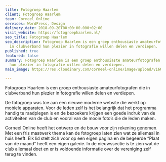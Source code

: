 ```yaml
---
title: Fotogroep Haarlem
client: Fotogroep Haarlem
team: Corneel Online
services: WordPress, Design
delivery_date: 2018-09-20T00:00:00.000+02:00
visit_website: https://fotogroephaarlem.nl/
seo_title: Fotogroep Haarlem
seo_description: Fotogroep Haarlem is een groep enthousiaste amateurfotografen die
  in clubverband hun plezier in fotografie willen delen en verdiepen.
published: true
featured: false
summary: Fotogroep Haarlem is een groep enthousiaste amateurfotografen die in clubverband
  hun plezier in fotografie willen delen en verdiepen.
main_image: https://res.cloudinary.com/corneel-online/image/upload/v1603357185/corneelonline/fotogroephaarlem_ss5mnn.jpg

---
```

Fotogroep Haarlem is een groep enthousiaste amateurfotografen die in clubverband hun plezier in fotografie willen delen en verdiepen.

De fotogroep was toe aan een nieuwe moderne website die werkt op mobiele apparaten. Voor de leden zelf is het belangrijk dat het programma handig te raadplegen is en de bezoekers krijgen een goede indruk van de activiteiten van de club en vooral van de mooie foto’s die de leden maken.

Corneel Online heeft het ontwerp en de bouw voor zijn rekening genomen. Met een fris maatwerk thema kan de fotogroep laten zien wat ze allemaal in huis heeft. Elk lid stelt zich voor op een eigen pagina en de begeerde “Plaat van de maand” heeft een eigen galerie. In de nieuwssectie is te zien wat de club allemaal doet en er is voldoende informatie over de vereniging zelf terug te vinden.